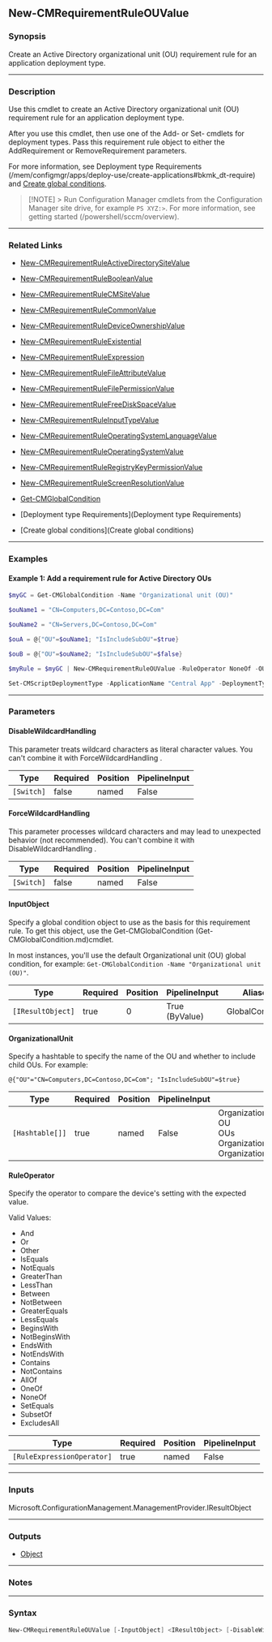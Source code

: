 New-CMRequirementRuleOUValue
----------------------------




### Synopsis
Create an Active Directory organizational unit (OU) requirement rule for an application deployment type.



---


### Description

Use this cmdlet to create an Active Directory organizational unit (OU) requirement rule for an application deployment type.



After you use this cmdlet, then use one of the Add- or Set- cmdlets for deployment types. Pass this requirement rule object to either the AddRequirement or RemoveRequirement parameters.



For more information, see Deployment type Requirements (/mem/configmgr/apps/deploy-use/create-applications#bkmk_dt-require) and [Create global conditions](/mem/configmgr/apps/deploy-use/create-global-conditions).



> [!NOTE] > Run Configuration Manager cmdlets from the Configuration Manager site drive, for example `PS XYZ:>`. For more information, see getting started (/powershell/sccm/overview).



---


### Related Links
* [New-CMRequirementRuleActiveDirectorySiteValue](New-CMRequirementRuleActiveDirectorySiteValue)



* [New-CMRequirementRuleBooleanValue](New-CMRequirementRuleBooleanValue)



* [New-CMRequirementRuleCMSiteValue](New-CMRequirementRuleCMSiteValue)



* [New-CMRequirementRuleCommonValue](New-CMRequirementRuleCommonValue)



* [New-CMRequirementRuleDeviceOwnershipValue](New-CMRequirementRuleDeviceOwnershipValue)



* [New-CMRequirementRuleExistential](New-CMRequirementRuleExistential)



* [New-CMRequirementRuleExpression](New-CMRequirementRuleExpression)



* [New-CMRequirementRuleFileAttributeValue](New-CMRequirementRuleFileAttributeValue)



* [New-CMRequirementRuleFilePermissionValue](New-CMRequirementRuleFilePermissionValue)



* [New-CMRequirementRuleFreeDiskSpaceValue](New-CMRequirementRuleFreeDiskSpaceValue)



* [New-CMRequirementRuleInputTypeValue](New-CMRequirementRuleInputTypeValue)



* [New-CMRequirementRuleOperatingSystemLanguageValue](New-CMRequirementRuleOperatingSystemLanguageValue)



* [New-CMRequirementRuleOperatingSystemValue](New-CMRequirementRuleOperatingSystemValue)



* [New-CMRequirementRuleRegistryKeyPermissionValue](New-CMRequirementRuleRegistryKeyPermissionValue)



* [New-CMRequirementRuleScreenResolutionValue](New-CMRequirementRuleScreenResolutionValue)



* [Get-CMGlobalCondition](Get-CMGlobalCondition)



* [Deployment type Requirements](Deployment type Requirements)



* [Create global conditions](Create global conditions)





---


### Examples
#### Example 1: Add a requirement rule for Active Directory OUs
```PowerShell
$myGC = Get-CMGlobalCondition -Name "Organizational unit (OU)"

$ouName1 = "CN=Computers,DC=Contoso,DC=Com"

$ouName2 = "CN=Servers,DC=Contoso,DC=Com"

$ouA = @{"OU"=$ouName1; "IsIncludeSubOU"=$true}

$ouB = @{"OU"=$ouName2; "IsIncludeSubOU"=$false}

$myRule = $myGC | New-CMRequirementRuleOUValue -RuleOperator NoneOf -OU $ouA,$ouB

Set-CMScriptDeploymentType -ApplicationName "Central App" -DeploymentTypeName "Install" -AddRequirement $myRule
```



---


### Parameters
#### **DisableWildcardHandling**

This parameter treats wildcard characters as literal character values. You can't combine it with ForceWildcardHandling .






|Type      |Required|Position|PipelineInput|
|----------|--------|--------|-------------|
|`[Switch]`|false   |named   |False        |



#### **ForceWildcardHandling**

This parameter processes wildcard characters and may lead to unexpected behavior (not recommended). You can't combine it with DisableWildcardHandling .






|Type      |Required|Position|PipelineInput|
|----------|--------|--------|-------------|
|`[Switch]`|false   |named   |False        |



#### **InputObject**

Specify a global condition object to use as the basis for this requirement rule. To get this object, use the Get-CMGlobalCondition (Get-CMGlobalCondition.md)cmdlet.


In most instances, you'll use the default Organizational unit (OU) global condition, for example: `Get-CMGlobalCondition -Name "Organizational unit (OU)"`.






|Type             |Required|Position|PipelineInput |Aliases        |
|-----------------|--------|--------|--------------|---------------|
|`[IResultObject]`|true    |0       |True (ByValue)|GlobalCondition|



#### **OrganizationalUnit**

Specify a hashtable to specify the name of the OU and whether to include child OUs. For example:


`@{"OU"="CN=Computers,DC=Contoso,DC=Com"; "IsIncludeSubOU"=$true}`






|Type           |Required|Position|PipelineInput|Aliases                                                                                                        |
|---------------|--------|--------|-------------|---------------------------------------------------------------------------------------------------------------|
|`[Hashtable[]]`|true    |named   |False        |OrganizationalUnits<br/>OU<br/>OUs<br/>OrganizationalUnitWithSubOUOption<br/>OrganizationalUnitWithSubOUOptions|



#### **RuleOperator**

Specify the operator to compare the device's setting with the expected value.



Valid Values:

* And
* Or
* Other
* IsEquals
* NotEquals
* GreaterThan
* LessThan
* Between
* NotBetween
* GreaterEquals
* LessEquals
* BeginsWith
* NotBeginsWith
* EndsWith
* NotEndsWith
* Contains
* NotContains
* AllOf
* OneOf
* NoneOf
* SetEquals
* SubsetOf
* ExcludesAll






|Type                      |Required|Position|PipelineInput|
|--------------------------|--------|--------|-------------|
|`[RuleExpressionOperator]`|true    |named   |False        |





---


### Inputs
Microsoft.ConfigurationManagement.ManagementProvider.IResultObject





---


### Outputs
* [Object](https://learn.microsoft.com/en-us/dotnet/api/System.Object)






---


### Notes




---


### Syntax
```PowerShell
New-CMRequirementRuleOUValue [-InputObject] <IResultObject> [-DisableWildcardHandling] [-ForceWildcardHandling] -OrganizationalUnit <Hashtable[]> -RuleOperator {OneOf | NoneOf} [<CommonParameters>]
```
